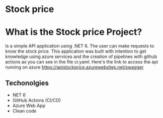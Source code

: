 # Stock price

# What is the Stock price Project?
Is a simple API application using .NET 6. The user can make requests to know the stock price. This application was built with intention to get knowledge using azure services and the creation of pipelines with github actions as you can see in the file ci.yaml. Here's the link to access the api running on azure https://apistockprice.azurewebsites.net/swagger

## Techonolgies
- NET 6
- GitHub Actions (CI/CD)
- Azure Web App
- Clean code

